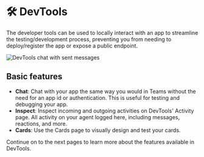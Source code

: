 # 🛠️ DevTools

The developer tools can be used to locally interact with an app to streamline the testing/development process,
preventing you from needing to deploy/register the app or expose a public endpoint.

![DevTools chat with sent messages](/screenshots/devtools-echo-chat.png)

## Basic features

- **Chat**: Chat with your app the same way you would in Teams without the need for an app id or authentication. This is useful for testing and debugging your app.
- **Inspect**: Inspect incoming and outgoing activities on DevTools' Activity page. All activity on your agent logged here, including messages, reactions, and more.
- **Cards**: Use the Cards page to visually design and test your cards.

Continue on to the next pages to learn more about the features available in DevTools.

